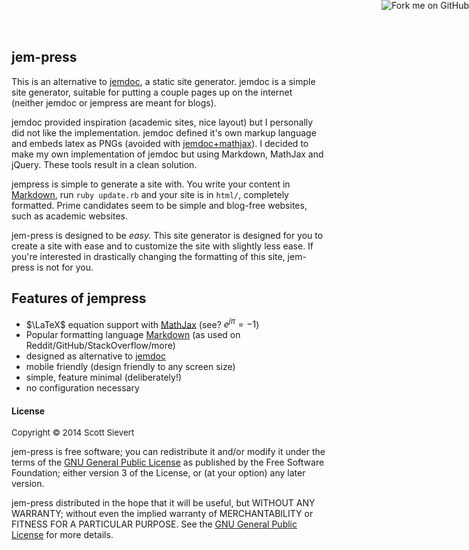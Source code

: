<a href="https://github.com/scottsievert/jem-press"><img style="position: absolute; top: 0; right: 0; border: 0;" src="https://camo.githubusercontent.com/652c5b9acfaddf3a9c326fa6bde407b87f7be0f4/68747470733a2f2f73332e616d617a6f6e6177732e636f6d2f6769746875622f726962626f6e732f666f726b6d655f72696768745f6f72616e67655f6666373630302e706e67" alt="Fork me on GitHub" data-canonical-src="https://s3.amazonaws.com/github/ribbons/forkme_right_orange_ff7600.png"></a>

## jem-press
This is an alternative to [jemdoc], a static site generator. jemdoc is a simple
site generator, suitable for putting a couple pages up on the internet (neither
jemdoc or jempress are meant for blogs).

jemdoc provided inspiration (academic sites, nice layout) but I personally did
not like the implementation. jemdoc defined it's own markup language and embeds
latex as PNGs (avoided with [jemdoc+mathjax]). I decided to make my own
implementation of jemdoc but using Markdown, MathJax and jQuery. These tools
result in a clean solution.

jempress is simple to generate a site with. You write your content in
[Markdown][markdown], run `ruby update.rb` and your site is in `html/`,
completely formatted. Prime candidates seem to be simple and blog-free
websites, such as academic websites.

jem-press is designed to be *easy.*  This site generator is designed for you to
create a site with ease and to customize the site with slightly less ease. If
you're interested in drastically changing the formatting of this site,
jem-press is not for you.

## Features of jempress
* $\LaTeX$ equation support with [MathJax] (see? $e^{j\pi} = -1$)
* Popular formatting language [Markdown] (as used on
  Reddit/GitHub/StackOverflow/more)
* designed as alternative to [jemdoc]
* mobile friendly (design friendly to any screen size)
* simple, feature minimal (deliberately!)
* no configuration necessary

[jemdoc+mathjax]:http://www.mit.edu/~wsshin/jemdoc+mathjax.html

#### License
<p style="font-size: 10pt">
Copyright © 2014 Scott Sievert<br>

jem-press is free software; you can redistribute it and/or modify it under the
terms of the <a href="http://www.gnu.org/licenses/gpl-3.0.html">GNU General Public License</a>  as published by the Free Software Foundation; either version 3 of the License, or (at your option) any later version. <br>

jem-press distributed in the hope that it will be useful, but WITHOUT ANY WARRANTY; without even the implied warranty of MERCHANTABILITY or FITNESS FOR A PARTICULAR PURPOSE. See the
<a href="http://www.gnu.org/licenses/gpl-3.0.html">GNU General Public License</a>
for more details.
</p>

[mathjax]:https://www.mathjax.org
[jem-press-ex]:http://scottsievert.github.io/jem-press/
[gnu]:http://www.gnu.org/licenses/gpl-3.0.html
[other]:http://staticsitegenerators.net
[harp]:http://harpjs.com/docs/quick-start
[winter]:http://wintersmith.io
[jekyll]:http://jekyllrb.com
[octo]:http://octopress.org
[site]:http://staticsitegenerators.net
[jemdoc]:http://jemdoc.jaboc.net/
[markdown]:https://en.wikipedia.org/wiki/Markdown#Example
